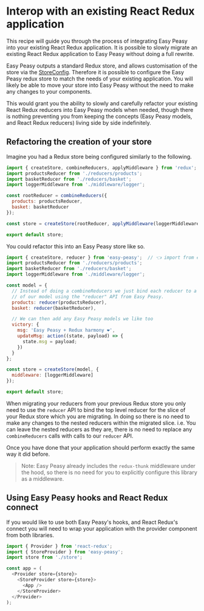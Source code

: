 # Interop with an existing React Redux application

This recipe will guide you through the process of integrating Easy Peasy into your existing React Redux application. It is possible to slowly migrate an existing React Redux application to Easy Peasy without doing a full rewrite. 

Easy Peasy outputs a standard Redux store, and allows customisation of the store via the [StoreConfig](/docs/api/store-config.html). Therefore it is possible to configure the Easy Peasy redux store to match the needs of your existing application. You will likely be able to move your store into Easy Peasy without the need to make any changes to your components.

This would grant you the ability to slowly and carefully refactor your existing React Redux reducers into Easy Peasy models when needed, though there is nothing preventing you from keeping the concepts (Easy Peasy models, and React Redux reducers) living side by side indefinitely.

## Refactoring the creation of your store

Imagine you had a Redux store being configured similarly to the following.

```javascript
import { createStore, combineReducers, applyMiddleware } from 'redux';
import productsReducer from './reducers/products';
import basketReducer from './reducers/basket';
import loggerMiddleware from './middleware/logger';

const rootReducer = combineReducers({
  products: productsReducer,
  basket: basketReducer
});

const store = createStore(rootReducer, applyMiddleware(loggerMiddleware));

export default store;
```

You could refactor this into an Easy Peasy store like so.

```javascript
import { createStore, reducer } from 'easy-peasy';  // 👈 import from easy peasy
import productsReducer from './reducers/products';
import basketReducer from './reducers/basket';
import loggerMiddleware from './middleware/logger';

const model = {
  // Instead of doing a combineReducers we just bind each reducer to a key
  // of our model using the "reducer" API from Easy Peasy. 
  products: reducer(productsReducer),
  basket: reducer(basketReducer),

  // We can then add any Easy Peasy models we like too
  victory: {
    msg: 'Easy Peasy + Redux harmony ❤️',
    updateMsg: action((state, payload) => {
      state.msg = payload;
    })
  }
};

const store = createStore(model, {
  middleware: [loggerMiddleware]
});

export default store;
```

When migrating your reducers from your previous Redux store you only need to use the `reducer` API to bind the top level reducer for the slice of your Redux store which you are migrating. In doing so there is no need to make any changes to the nested reducers within the migrated slice. i.e. You can leave the nested reducers as they are, there is no need to replace any `combineReducers` calls with calls to our `reducer` API.

Once you have done that your application should perform exactly the same way it did before.

> Note: Easy Peasy already includes the `redux-thunk` middleware under the hood, so there is no need for you to explicitly configure this library as a middleware.

## Using Easy Peasy hooks and React Redux connect

If you would like to use both Easy Peasy's hooks, and React Redux's connect you will need to wrap your application with the provider component from both libraries.

```javascript
import { Provider } from 'react-redux';
import { StoreProvider } from 'easy-peasy';
import store from './store';

const app = (
  <Provider store={store}>
    <StoreProvider store={store}>
      <App />
    </StoreProvider>
  </Provider>
);
```
